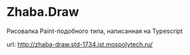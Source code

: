 # Zhaba.Draw

Рисовалка Paint-подобного типа, написанная на Typescript

url: http://zhaba-draw.std-1734.ist.mospolytech.ru/